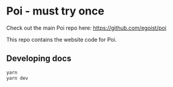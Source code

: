# Poi - must try once

Check out the main Poi repo here: https://github.com/egoist/poi

This repo contains the website code for Poi.

## Developing docs

```bash
yarn 
yarn dev
```

